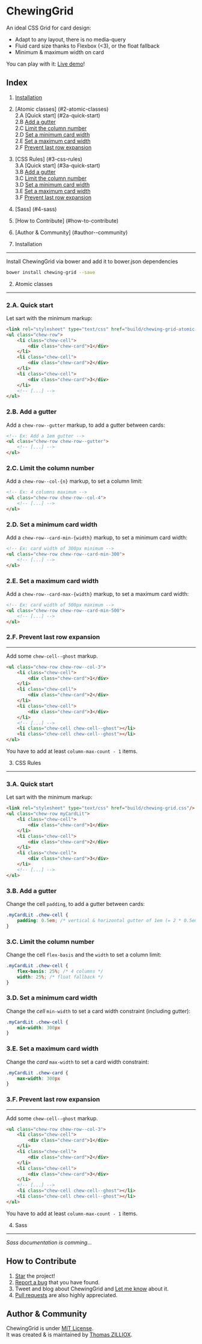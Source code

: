 ChewingGrid
======

An ideal CSS Grid for card design:

 * Adapt to any layout, there is no media-query
 * Fluid card size thanks to Flexbox (<3), or the float fallback
 * Minimum & maximum width on card

You can play with it: [Live demo](http://tzi.github.io/ChewingGrid)!

 
Index
------

1. [Installation](#1-installation)

2. [Atomic classes] (#2-atomic-classes)  
    2.A [Quick start] (#2a-quick-start)  
    2.B [Add a gutter](#2b-add-a-gutter)  
    2.C [Limit the column number](#2c-limit-the-column-number)  
    2.D [Set a minimum card width](#2d-set-a-minimum-card-width)  
    2.E [Set a maximum card width](#2e-set-a-maximum-card-width)  
    2.F [Prevent last row expansion](#2f-prevent-last-row-expansion)
    
3. [CSS Rules] (#3-css-rules)  
    3.A [Quick start] (#3a-quick-start)  
    3.B [Add a gutter](#3b-add-a-gutter)  
    3.C [Limit the column number](#3c-limit-the-column-number)  
    3.D [Set a minimum card width](#3d-set-a-minimum-card-width)  
    3.E [Set a maximum card width](#3e-set-a-maximum-card-width)  
    3.F [Prevent last row expansion](#3f-prevent-last-row-expansion)
    
4. [Sass] (#4-sass)  

5. [How to Contribute] (#how-to-contribute)
6. [Author & Community] (#author--community)


1. Installation
-------

Install ChewingGrid via bower and add it to bower.json dependencies

```sh
bower install chewing-grid --save
```


2. Atomic classes
-------


### 2.A. Quick start

Let sart with the minimum markup: 

```html
<link rel="stylesheet" type="text/css" href="build/chewing-grid-atomic.css"/>
<ul class="chew-row">
    <li class="chew-cell">
        <div class="chew-card">1</div>
    </li>
    <li class="chew-cell">
        <div class="chew-card">2</div>
    </li>
    <li class="chew-cell">
        <div class="chew-card">3</div>
    </li>
    <!-- [...] -->
</ul>
```


### 2.B. Add a gutter

Add a `chew-row--gutter` markup, to add a gutter between cards: 

```html
<!-- Ex: Add a 1em gutter -->
<ul class="chew-row chew-row--gutter">
    <!-- [...] -->
</ul>
```


### 2.C. Limit the column number

Add a `chew-row--col-{n}` markup, to set a  column limit: 

```html
<!-- Ex: 4 columns maximum -->
<ul class="chew-row chew-row--col-4">
    <!-- [...] -->
</ul>
```


### 2.D. Set a minimum card width

Add a `chew-row--card-min-{width}` markup, to set a minimum card width: 

```html
<!-- Ex: card width of 300px minimum -->
<ul class="chew-row chew-row--card-min-300">
    <!-- [...] -->
</ul>
```


### 2.E. Set a maximum card width

Add a `chew-row--card-max-{width}` markup, to set a maximum card width: 

```html
<!-- Ex: card width of 500px maximum -->
<ul class="chew-row chew-row--card-min-500">
    <!-- [...] -->
</ul>
```


### 2.F. Prevent last row expansion
-------

Add some `chew-cell--ghost` markup.

```html
<ul class="chew-row chew-row--col-3">
    <li class="chew-cell">
        <div class="chew-card">1</div>
    </li>
    <li class="chew-cell">
        <div class="chew-card">2</div>
    </li>
    <li class="chew-cell">
        <div class="chew-card">3</div>
    </li>
    <!-- [...] -->
    <li class="chew-cell chew-cell--ghost"></li>
    <li class="chew-cell chew-cell--ghost"></li>
</ul>
```

You have to add at least `column-max-count - 1` items.


3. CSS Rules
-------


### 3.A. Quick start

Let sart with the minimum markup: 

```html
<link rel="stylesheet" type="text/css" href="build/chewing-grid.css"/>
<ul class="chew-row myCardLit">
    <li class="chew-cell">
        <div class="chew-card">1</div>
    </li>
    <li class="chew-cell">
        <div class="chew-card">2</div>
    </li>
    <li class="chew-cell">
        <div class="chew-card">3</div>
    </li>
    <!-- [...] -->
</ul>
```


### 3.B. Add a gutter

Change the cell `padding`, to add a gutter between cards: 

```css
.myCardLit .chew-cell {
    padding: 0.5em; /* vertical & horizontal gutter of 1em (= 2 * 0.5em) */
}
```


### 3.C. Limit the column number

Change the cell `flex-basis` and the `width` to set a column limit: 

```css
.myCardLit .chew-cell {
    flex-basis: 25%; /* 4 columns */
    width: 25%; /* float fallback */
}
```


### 3.D. Set a minimum card width

Change the *cell* `min-width` to set a card width constraint (including gutter):

```css
.myCardLit .chew-cell {
    min-width: 300px
}
```


### 3.E. Set a maximum card width

Change the *card* `max-width` to set a card width constraint:

```css
.myCardLit .chew-card {
    max-width: 300px
}
```


### 3.F. Prevent last row expansion
-------

Add some `chew-cell--ghost` markup.

```html
<ul class="chew-row chew-row--col-3">
    <li class="chew-cell">
        <div class="chew-card">1</div>
    </li>
    <li class="chew-cell">
        <div class="chew-card">2</div>
    </li>
    <li class="chew-cell">
        <div class="chew-card">3</div>
    </li>
    <!-- [...] -->
    <li class="chew-cell chew-cell--ghost"></li>
    <li class="chew-cell chew-cell--ghost"></li>
</ul>
```

You have to add at least `column-max-count - 1` items.


4. Sass
-------

*Sass documentation is comming...*






How to Contribute
--------

1. [Star](https://github.com/tzi/ChewingGrid/stargazers) the project!
2. [Report a bug](https://github.com/tzi/ChewingGrid/issues/new) that you have found.
3. Tweet and blog about ChewingGrid and [Let me know](https://twitter.com/iamtzi) about it.
4. [Pull requests](https://github.com/tzi/ChewingGrid/blob/master/CONTRIBUTING.md) are also highly appreciated.


Author & Community
--------

ChewingGrid is under [MIT License](http://opensource.org/licenses/MIT).<br>
It was created & is maintained by [Thomas ZILLIOX](http://tzi.fr).